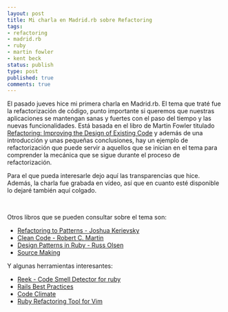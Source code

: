 ```yaml
---
layout: post
title: Mi charla en Madrid.rb sobre Refactoring
tags:
- refactoring
- madrid.rb
- ruby
- martin fowler
- kent beck
status: publish
type: post
published: true
comments: true
---
```


El pasado jueves hice mi primera charla en Madrid.rb. El tema que traté fue la refactorización de código, punto importante si queremos que nuestras aplicaciones se mantengan sanas y fuertes con el paso del tiempo y las nuevas funcionalidades. Está basada en el libro de Martin Fowler titulado [Refactoring: Improving the Design of Existing Code](http://www.amazon.com/Refactoring-Improving-Design-Existing-Code/dp/0201485672) y además de una introducción y unas pequeñas conclusiones, hay un ejemplo de refactorización que puede servir a aquellos que se inician en el tema para comprender la mecánica que se sigue durante el proceso de refactorización.

Para el que pueda interesarle dejo aquí las transparencias que hice. Además, la charla fue grabada en vídeo, así que en cuanto esté disponible lo dejaré también aquí colgado.
<br/>
<script async class="speakerdeck-embed" data-id="508a5734a820520002026ed8" data-ratio="1.3333333333333333" src="//speakerdeck.com/assets/embed.js"></script>
<br/>

Otros libros que se pueden consultar sobre el tema son:

* [Refactoring to Patterns - Joshua Kerievsky](http://www.amazon.com/Refactoring-Patterns-Joshua-Kerievsky/dp/0321213351/ref=sr_1_1?s=books&ie=UTF8&qid=1351456510&sr=1-1&keywords=Refactoring+to+Patterns+-+Joshua+Kerievsky)
* [Clean Code - Robert C. Martin](http://www.amazon.com/Clean-Code-Handbook-Software-Craftsmanship/dp/0132350882/ref=sr_1_1?s=books&ie=UTF8&qid=1351456587&sr=1-1&keywords=Clean+Code+-+Robert+C.+Martin)
* [Design Patterns in Ruby - Russ Olsen](http://www.amazon.com/Design-Patterns-Ruby-Russ-Olsen/dp/0321490452/ref=sr_1_1?s=books&ie=UTF8&qid=1351456646&sr=1-1&keywords=Design+Patterns+in+Ruby+-+Russ+Olsen)
* [Source Making](http://sourcemaking.com/refactoring)


Y algunas herramientas interesantes:

* [Reek - Code Smell Detector for ruby](https://github.com/troessner/reek)
* [Rails Best Practices](http://rails-bestpractices.com)
* [Code Climate](http://codeclimate.com)
* [Ruby Refactoring Tool for Vim](https://github.com/ecomba/vim-ruby-refactoring)
